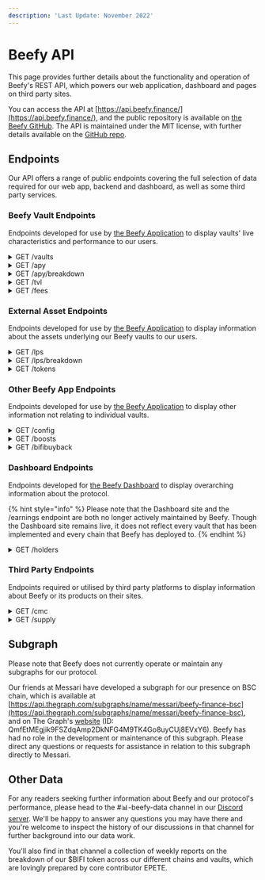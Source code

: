```yaml
---
description: 'Last Update: November 2022'
---
```


# Beefy API

This page provides further details about the functionality and operation of Beefy's REST API, which powers our web application, dashboard and pages on third party sites.&#x20;

You can access the API at [https://api.beefy.finance/](https://api.beefy.finance/), and the public repository is available on [the Beefy GitHub](https://github.com/beefyfinance/beefy-api). The API is maintained under the MIT license, with further details available on the [GitHub repo](https://github.com/beefyfinance/beefy-api/blob/master/LICENSE).

## Endpoints

Our API offers a range of public endpoints covering the full selection of data required for our web app, backend and dashboard, as well as some third party services.&#x20;

### Beefy Vault Endpoints

Endpoints developed for use by [the Beefy Application](https://app.beefy.finance/) to display vaults' live characteristics and performance to our users.

<details>

<summary>GET /vaults </summary>

Provides live information about each Beefy vault, including retired (eol) vaults.

The information includes fields for the relevant vault's name/ID, chain, token, underlying assets, related contracts and current status. It also includes the "risks" field, which lists the vault's features taken from the matrix of risk factors used to calculate a vault's safety score.

{% code overflow="wrap" %}
```json
// Sample response for the /vaults endpoint (e.g. Polygon aTriCrypto3 vault)

{
  "id": "curve-poly-atricrypto3",
  "name": "aTriCrypto3",
  "token": "crvUSDBTCETH3",
  "tokenAddress": "0xdAD97F7713Ae9437fa9249920eC8507e5FbB23d3",
  "tokenDecimals": 18,
  "tokenProviderId": "curve",
  "earnedToken": "mooCurveATriCrypto3",
  "earnedTokenAddress": "0x5A0801BAd20B6c62d86C566ca90688A6b9ea1d3f",
  "earnContractAddress": "0x5A0801BAd20B6c62d86C566ca90688A6b9ea1d3f",
  "oracle": "lps",
  "oracleId": "curve-poly-atricrypto3",
  "status": "active",
  "platformId": "curve",
  "assets": [
    "DAI",
    "USDC",
    "USDT",
    "WBTC",
    "ETH"
  ],
  "strategyTypeId": "multi-lp",
  "risks": [
    "COMPLEXITY_LOW",
    "BATTLE_TESTED",
    "IL_LOW",
    "MCAP_LARGE",
    "PLATFORM_ESTABLISHED",
    "AUDIT",
    "CONTRACTS_VERIFIED",
    "OVER_COLLAT_ALGO_STABLECOIN"
  ],
  "addLiquidityUrl": "https://polygon.curve.fi/atricrypto3/deposit",
  "network": "polygon",
  "createdAt": 1652662923,
  "chain": "polygon",
  "strategy": "0x41D7529b4C9245a50ca6A169d39719DFF117f6CA",
  "lastHarvest": 1664612723,
  "pricePerFullShare": "1178961451902175914"
},
```
{% endcode %}

#### Field Notes:

* **id** - the unique identifying string assigned to each vault, including separate versions of the same vault.
* **tokenAddress** - the contract address for the main deposit asset, typically an LP token.
* **earnedTokenAddress** - the contract of the token which is earned by the strategy used by the vault. For most Beefy vaults, this is the same as the vault contract, because the strategy is autocompounding. For earnings pool vaults (which don't autocompound), this will be the native token of the chain or protocol that the vault relates to.
* **earnContractAddress** - the address of the Beefy vault contract which handles deposits and withdrawals and issues the mooVault token to users.
* **status** - shows whether a vault is live ("active") or retired ("eol").
* **assets** - the underlying assets at the base of the relevant vault's stack (typically the assets included in the LP that the vault is built on).
* **strategyTypeID** - indicates what type of strategy is being utilised by the vault (e.g. "single" asset, "lp", "multi-lp", etc).
* **risks** - a list of the vault's applicable features taken from the matrix of factors used to calculate a vault's safety score.
* **network** - the relevant blockchain that the vault resides on.
* **createdAt** - the block of the relevant blockchain where the vault was created.
* **strategy** - the address of the strategy contract currently in use by the vault.
* **lastHarvest** - the block of the relevant blockchain where the vault was last harvested - i.e. where profits were collected from the strategy (and autocompounded, if applicable).
* **pricePerFullShare** - the current average price (denominated in the deposit asset, e.g. the underlying LP token) for each whole share of the vault's total issued share capital, reflecting the total value invested into the vault over its life divided by the number of shares of the vault issued.

</details>

<details>

<summary>GET /apy</summary>

Provides the current and live annual percentage yield of each Beefy vault.

{% code overflow="wrap" %}
```json
// Sample response for the /apy endpoint

{
  ...
  "balancer-usdc-link-eth-bal-aave": 0.03705509745347668,
  "balancer-matic-usdc-eth-bal": 0.052770609595836904,
  "baby-wbnb-busd": 0.1612595689122669,
  "baby-usdc-wbnb": 0.16031283171896837,
  "balancer-vst-dai-usdt-usdc": 0.029489187277781825,
  "balancer-bal-eth": 0.024578537703132453,
  "curve-matic-stmatic": 0.08866966650936048,
  "sushi-poly-weth-sx": 0.7135292677781775,
  "sushi-poly-bct-klima": 0.0007036903322936716,
}
```
{% endcode %}

**Field Notes:**

* **Vault APY** - Each field reflects the unique id string of a vault, and returns a value which represents the live APY as a decimal. For instance, "0.037" represents 3.7% APY.

</details>

<details>

<summary>GET /apy/breakdown</summary>

Provides more detailed information relating to the yield of each Beefy vault, which is required to assess the expected APY based on factors like the APR, rate of compounding and applicable fees.

{% code overflow="wrap" %}
```json
// Sample response from the /apy/breakdown endpoint (e.g. Polygon Cometh UST-ETH LP)

{
  "bifi-maxi": {
    "totalApy": 0.07598675804818633
  },
  "cometh-must-eth": {
    "vaultApr": 1.186973388240745,
    "compoundingsPerYear": 2190,
    "beefyPerformanceFee": 0.045,
    "vaultApy": 2.1057844292858614,
    "lpFee": 0.005,
    "tradingApr": 0.22324214039526927,
    "totalApy": 2.8825691266420788
  }
}
```
{% endcode %}

#### Field Notes

* **vaultApr** - the annual percentage return of the vault, calculated from the expected yearly rewards of the vault, denominated in $USD, divided by the total amount invested in the vault, also in $USD.
* **compoundingsPerYear** - the estimated current number of compounding events ("harvest" calls) per year.
* **beefyPerformanceFee** - the flat Beefy performance fee included in the calculation.&#x20;
* **vaultApy** - the annual percentage yield (APY) of the vault, calculated by compounding the vaultApr detailed above, using the compoundingsPerYear figure, and adjusting for the beefyPerformanceFee.
* **lpFee** - the Liquidity Provider (LP) fee charged for each trade.
* **tradingApr** - the annual interest received from trading fees, without applying or account for any compounding effect.
* **totalApy** - the known total APY, calculated as totalApy = (1 + vaultApy) \* (1 + tradingApr) - 1.

</details>

<details>

<summary>GET /tvl</summary>

Provides the current and live total value locked of each Beefy vault, which is the sum of the current market capitalisation of all of the assets currently held by the relevant vault, denominated in $USD.

```json
// Sample response from the /tvl endpoint

{
    ...
    "optimism-bifi-maxi": 37679.65,
    "velodrome-wsteth-weth": 295597.74,
    "beets-lido-shuffle": 101185.39,
    "beets-yellow-submarine": 5828.15,
    "beets-its-mai-life": 178994.42,
    "velodrome-usdc-mim": 488943.72,
    "velodrome-weth-bifi": 133635.5,
    ...
}
```

</details>

<details>

<summary>GET /fees</summary>

Provides a detailed breakdown of the current fee structure for each Beefy vault.

```json
// Sample response from the /fees endpoint (e.g. Celo BIFI Maxi vault)

{
  "celo-bifi-maxi": {
    "performance": {
      "total": 0.0005,
      "strategist": 0,
      "call": 0.0005,
      "treasury": 0,
      "stakers": 0
    },
    "withdraw": 0,
    "lastUpdated": 1665603844026
  },
  ...
}
```

**Field Notes:**

* **performance** - a list of the fee settings which together constitute the performance fee charged on every compounding event ("harvest") for each vault.
* **total** - the total performance fee charged, being the sum of the other facts in the "performance" list.
* **strategist** - the fee payable to the strategist that deploys the vault, as a form of incentive to encourage community contributions.
* **call** - the fee payable to the caller of the harvest function which gives rise to the compounding of the vault.
* **treasury** - the fee payable to the Beefy treasury to support the protocol.
* **stakers** - the fee payable to holders and stakers of the BIFI token, which is pay out to our BIFI Earnings Pool vaults or to buy back BIFI tokens for our BIFI Maxi vaults.
* **withdraw** - the fee charged on the value of your deposit upon withdrawal from the vault, to protect against attacks against and abuse of our vaults.
* **lastUpdated** - the block of the relevant blockchain for the vault from which the data in the API was last updated.

</details>

### External Asset Endpoints

Endpoints developed for use by [the Beefy Application](https://app.beefy.finance/) to display information about the assets underlying our Beefy vaults to our users.

<details>

<summary>GET /lps</summary>

Provides the current live prices of underlying liquidity pools used by each Beefy vaults.

{% code overflow="wrap" %}
```json
// Sample respones from the /lps endpoint

{
  ...
  "crow-crow-bnb": 17.913780228255288,
  "crow-crow-busd": 1.1650429579716788,
  "czf-czf-bnb": 0.0025782563297118174,
  "czf-czf-busd": 0.00013385738163789002,
  "dark-dark-cro": 0.07756021296662909,
  "dark-sky-cro": 1.6261613868777973,
  "dfx-nzds-usdc": 0.5422606115320028,
  "dfyn-aave-dfyn": 2.878265077862883,
  "dfyn-bifi-dfyn": 6.083434553784047,
  ...
}
```
{% endcode %}

**Field Notes:**

* **LP Price** - each field reflects the unique oracleId string of an LP vault, and returns a value which represents the live price in USD. For instance, "1.165" represents a price of $1.17.

</details>

<details>

<summary>GET /lps/breakdown</summary>

Provides more detailed information relating to the liquidity pool used by each Beefy vault.

{% code overflow="wrap" %}
```json
// Sample response from the /lps/breakdown endpoint (eg. 2omb 2omb-2share LP)

{
  "2omb-2omb-2share": {
    "price": 0.29050984564246707,
    "tokens": [
      "0x7a6e4E3CC2ac9924605DCa4bA31d1831c84b44aE",
      "0xc54A1684fD1bef1f077a336E6be4Bd9a3096a6Ca"
    ],
    "balances": [
      "114463.728388652710537014",
      "391.331589320557497638"
    ],
    "totalSupply": "5873.360029904692639438"
  },
```
{% endcode %}

**Field Notes:**

* **price** - the current and live price per full share of the LP token, denominated in $USD.
* **tokens** - a list of the contract addresses of each of the underlying assets/tokens included in the LP.
* **balances** - a list of the current balances of each of the tokens in the vault, as listed in the previous field, denominated in the underlying token.
* **totalSupply** - the current and live number of LP tokens issued.&#x20;

</details>

<details>

<summary>GET /tokens</summary>

Provides information on all of the tokens utilised by Beefy, including individual assets and currencies, staked assets and LPs, sorted by the blockchain each is deployed on.

```
// Sample response for /tokens endpoint (e.g. polygon spUSDC LP token)

{
  "polygon": {
    "spUSDC": {
      "name": "Stargate USD Coin LP",
      "symbol": "spUSDC",
      "address": "0x1205f31718499dBf1fCa446663B532Ef87481fe1",
      "decimals": 6
    },
    ...
}
```

**Field Notes:**

* **name** - a string showing the full name of the token associated with the relevant ID.
* **symbol** - a string showing the symbol assigned to the token by the issuer.
* **address** - the contract address for the relevant token.
* **decimals** - the number of decimal permitted for the token by the issuer, representing how divisible it is on chain.

**GET /tokens/{blockchain}**

For further specificity, you can add a {blockchain} parameter to the /tokens endpoint to return only tokens on a given blockchain (e.g. /tokens/polygon returns only tokens issued on the Polygon blockchain).

</details>

### Other Beefy App Endpoints

Endpoints developed for use by [the Beefy Application](https://app.beefy.finance/) to display other information not relating to individual vaults.

<details>

<summary>GET /config</summary>

Provides information on the addresses of the current configuration of wallets used to operate each blockchain used by the [the Beefy Application](https://app.beefy.finance/).

<pre><code>// Sample response from /config endpoint (e.g. Polygon blockchain)
<strong>
</strong><strong>{
</strong>  "polygon": {
    "devMultisig": "0x09dc95959978800E57464E962724a34Bb4Ac1253",
    "treasuryMultisig": "0xe37dD9A535c1D3c9fC33e3295B7e08bD1C42218D",
    "strategyOwner": "0x6fd13191539e0e13B381e1a3770F28D96705ce91",
    "vaultOwner": "0x94A9D4d38385C7bD5715A2068D69B87FF81F4BF3",
    "keeper": "0x4fED5491693007f0CD49f4614FFC38Ab6A04B619",
    "treasurer": "0xe37dD9A535c1D3c9fC33e3295B7e08bD1C42218D",
    "launchpoolOwner": "0x09dc95959978800E57464E962724a34Bb4Ac1253",
    "rewardPool": "0xDeB0a777ba6f59C78c654B8c92F80238c8002DD2",
    "treasury": "0x09EF0e7b555599A9F810789FfF68Db8DBF4c51a0",
    "beefyFeeRecipient": "0x7313533ed72D2678bFD9393480D0A30f9AC45c1f",
    "bifiMaxiStrategy": "0xD126BA764D2fA052Fc14Ae012Aef590Bc6aE0C4f",
    "voter": "0x5e1caC103F943Cd84A1E92dAde4145664ebf692A",
    "beefyFeeConfig": "0x8E98004FE65A2eAdA63AD1DE0F5ff76d845f14E7"
  },
...</code></pre>

**Field Notes:**

* **devMultisig** - the address of the Beefy developer multisignature wallet used to manage development updates on the chain.
* **treasuryMultisig** - the address of the Beefy treasury multisignature wallet used to manage Beefy's core treasury of funds on the chain.
* **strategyOwner** - the address of the standard Beefy wallet that acts as owner of strategy contracts on the chain.
* **vaultOwner** - the address of the standard Beefy wallet that acts as owner of vault contracts on the chain.
* **keeper** - the address of the standard Beefy wallet that acts as keeper of vault contracts on the chain. This includes managing the whitelist of strategies used by the vault, and pausing or panicking the vault if required.
* **treasurer** - the address of the standard Beefy wallet that acts as the treasurer on the chain. This includes managing payments from the treasury for various reasons, and is often the same wallet as the treasuryMultisig.
* **launchpoolOwner** - the address of the standard Beefy wallet that acts as owner of the launchpool/boost contracts deployed on the chain. This is often the same wallet as the devMultisig.
* **rewardPool** - the address of the standard Beefy wallet that holds the rewards allocated for boosts on the chain.
* **treasury** - the address of the standard Beefy wallet that acts as the treasury on the chain, and is managed by the treasurer and treasuryMultisig.
* **beefyFeeRecipient** - the address of the standard Beefy wallet that acts receives performance fees charged on harvests from all Beefy vaults on the chain.
* **bifiMaxiStrategy** - the address of the strategy attached to the native $BIFI Maxi vault on the chain.&#x20;
* **voter** - the address of the standard Beefy wallet that is used to direct Beefy's voting power on various third party protocols.
* **beefyFeeConfig** - address of the upgradeable proxy contract used to set the configuration of performance fees charged for vaults on the chain.

**GET /config/{blockchain}**

For further specificity, you can add a {blockchain} parameter to the /config endpoint to return the configuration details of a given blockchain (e.g. /config/polygon returns only the details for the Polygon blockchain).

</details>

<details>

<summary>GET /boosts</summary>

Provides information on all [Launchpool Boosts](../products/boost.md) hosted by Beefy on the application, including live and historic boosts.

```
// Sample response from /boosts endpoint (e.g. Optimism BIFI-WETH LP token)

{
  "id": "moo_velodrome-weth-bifi-beefy",
  "poolId": "velodrome-weth-bifi",
  "name": "Beefy",
  "assets": [
    "BIFI",
    "ETH"
  ],
  "tokenAddress": "0x3532b6f723948eF39d5DCf44C16855239aF81082",
  "earnedToken": "OP",
  "earnedTokenDecimals": 18,
  "earnedTokenAddress": "0x4200000000000000000000000000000000000042",
  "earnContractAddress": "0x8F755873546F4D0EDf7d41fF8604C8A632113eB7",
  "earnedOracle": "tokens",
  "earnedOracleId": "OP",
  "partnership": true,
  "status": "active",
  "isMooStaked": true,
  "partners": [
    "beefy"
  ],
  "chain": "optimism",
  "periodFinish": 1667843632
},
...
```

**Field Notes:**

* **id** - the unique identifying string assigned to each vault, including separate versions of the same vault.
* **poolId** - the unique identifying string assigned to each LP that Beefy has vaulted, including separate versions of the same LP.
* **name** - the full name of the partner(s) which have funded the boost.
* **assets** - a list of the underlying assets used for the vault or any underlying LP.&#x20;
* **tokenAddress** - the address of the Beefy vault contract which handles deposits and withdrawals and issues the mooVault token to users.
* **earnedToken** - the name of the boost reward token earned by boost participants.
* **earnedTokenDecimals** - the number of decimal places assigned and used for the earnedToken from its creation.
* **earnTokenAddress** - the contract address of the earnedToken.
* **earnContractAddress** - the contract address of the boost contract, which holds the assigned boost rewards and distributes them to boost participants.
* **isMooStaked** - whether the boost requires users to stake their mooTokens in a further contract with Beefy to receive the boost.
* **partners** - shorthand label for the partner(s) which have funded the boost.
* **periodFinish** - the block of the hosted blockchain where the boost ends.

**GET /boosts/{blockchain}**

For further specificity, you can add a {blockchain} parameter to the /boosts endpoint to return only boosts on a given blockchain (e.g. /boosts/polygon returns only boosts hosted on the Polygon blockchain).

</details>

<details>

<summary>GET /bifibuyback</summary>

Provides details of the daily amount of BIFI buyback carried out on each blockchain.

{% code overflow="wrap" %}
```json
// Sample response from the /bifibuyback endpoint (e.g. BSC data)

{
  "bsc": {
    "buybackTokenAmount": "0.377849674473987141",
    "buybackUsdAmount": "121.1485184178464957989921757592912"
  },
  ...
}
```
{% endcode %}

**Field Notes:**

* **buybackTokenAmount** - shows the current daily amount of $BIFI tokens bought back by the protocol on the relevant chain.
* **buybackUsdAmount** - shows the current value of the above in USD.

</details>

### Dashboard Endpoints

Endpoints developed for [the Beefy Dashboard](https://dashboard.beefy.finance/) to display overarching information about the protocol.

{% hint style="info" %}
Please note that the Dashboard site and the /earnings endpoint are both no longer actively maintained by Beefy. Though the Dashboard site remains live, it does not reflect every vault that has been implemented and every chain that Beefy has deployed to.
{% endhint %}

<details>

<summary>GET /holders</summary>

Provides the specific number of current holders of the $BIFI token.

```json
// Sample respones from the /holders endpoint

{
  "holderCount": 36882
}
```

</details>

### Third Party Endpoints

Endpoints required or utilised by third party platforms to display information about Beefy or its products on their sites.

<details>

<summary>GET /cmc</summary>

Provides information required by [CoinMarketCap](https://coinmarketcap.com/) in order to display Beefy vaults in their yield farming section.

{% code overflow="wrap" %}
```json
// Sample response for the /cmc endpoint

{
  "provider": "Beefy",
  "provider_logo": "https://beefy.finance/img/beefy.svg",
  "links": [
    {
      "title": "Twitter",
      "link": "https://twitter.com/beefyfinance"
    },
    {
      "title": "Telegram",
      "link": "https://t.me/beefyfinance"
    },
    {
      "title": "Discord",
      "link": "https://discord.gg/yq8wfHd"
    },
    {
      "title": "Medium",
      "link": "https://medium.com/beefyfinance"
    },
    {
      "title": "Github",
      "link": "https://github.com/beefyfinance"
    }
  ],
  "pools": [
    {
      "name": "BIFI Maxi",
      "pair": "BIFI",
      "pairLink": "https://app.beefy.finance/",
      "logo": "https://beefy.finance/vaults/bifi/BIFI.png",
      "poolRewards": [
        "BIFI"
      ],
      "apyId": "bifi-maxi",
      "contract": "0xf7069e41C57EcC5F122093811d8c75bdB5f7c14e",
      "oracle": "tokens",
      "oracleId": "BIFI"
    },
    ...
  ]
}
```
{% endcode %}

</details>

<details>

<summary>GET /supply</summary>

Provides information required by [Coingecko](https://coingecko.com/) in order to display BIFI's total supply and circulating supply on its site.

{% code overflow="wrap" %}
```json
// Sample response for the /supply endpoint

{
  "total": 80000,
  "circulating": 80000
}
```
{% endcode %}

</details>

## Subgraph

Please note that Beefy does not currently operate or maintain any subgraphs for our protocol.&#x20;

Our friends at Messari have developed a subgraph for our presence on BSC chain, which is available at [https://api.thegraph.com/subgraphs/name/messari/beefy-finance-bsc](https://api.thegraph.com/subgraphs/name/messari/beefy-finance-bsc), and on The Graph's [website](https://thegraph.com/hosted-service/subgraph/messari/beefy-finance-bsc) (ID: QmfEtMEgjik9FSZdqAmp2DkNFG4M9TK4Go8uyCUj8EVxY6). Beefy has had no role in the development or maintenance of this subgraph. Please direct any questions or requests for assistance in relation to this subgraph directly to Messari.

## Other Data

For any readers seeking further information about Beefy and our protocol's performance, please head to the #📊-beefy-data channel in our [Discord server](https://discord.gg/yq8wfHd). We'll be happy to answer any questions you may have there and you're welcome to inspect the history of our discussions in that channel for further background into our data work.&#x20;

You'll also find in that channel a collection of weekly reports on the breakdown of our $BIFI token across our different chains and vaults, which are lovingly prepared by core contributor EPETE.

